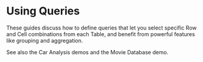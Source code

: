 # Using Queries

These guides discuss how to define queries that let you select specific Row and
Cell combinations from each Table, and benefit from powerful features like
grouping and aggregation.

See also the Car Analysis demos and the Movie Database demo.

